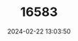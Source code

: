 ---
title: "16583"
category: "Percilia gillissi"
draft: false
date: 2024-02-22 13:03:50
languages:
  Spanish; Castilian: ["Carmelita Común"]
---